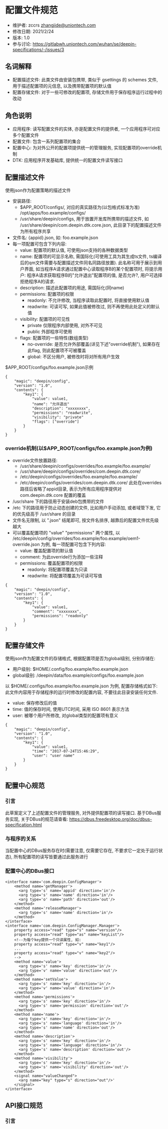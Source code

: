 # 配置文件规范

* 维护者: zccrs <zhangjide@uniontech.com>
* 修改日期: 2021/2/24
* 版本: 1.0
* 参与讨论: https://gitlabwh.uniontech.com/wuhan/se/deepin-specifications/-/issues/3

## 名词解释

* 配置描述文件: 此类文件由安装包携带, 类似于 gsettings 的 schemes 文件, 用于描述配置项的元信息, 以及携带配置项的默认值
* 配置存储文件: 对于一些可修改的配置项, 存储文件用于保存程序运行过程中的改动

## 角色说明

* 应用程序: 读写配置文件的实体, 亦是配置文件的提供者, 一个应用程序可对应多个配置文件
* 配置文件: 包含一系列配置项的集合
* 配置中心: 为对外公开的配置项提供统一的管理服务, 实现配置项的override机制
* DTK: 应用程序开发基础库, 提供统一的配置文件读写接口

## 配置描述文件
使用json作为配置策略的描述文件

* 安装路径:
    * $APP_ROOT/configs/, 对应的真实路径为(以包格式标准为准) /opt/apps/foo.example/configs/
    * /usr/share/deepin/configs, 用于放置开发库所携带的描述文件, 如 /usr/share/deepin/com.deepin.dtk.core.json, 此目录下的配置描述文件为所有程序共享
* 文件名: {appid}.json, 如: foo.example.json
* 每一项配置可包含下列内容:
    * value: 配置项的默认值, 可使用json支持的各种数据类型
    * name: 配置项的可显示名称, 需国际化(可使用工具为其生成ts文件, ts编译后的qm文件需要与配置描述文件同名同路径放置). 此名称可用于展示到用户界面, 如当程序A请求通过配置中心读取程序B的某个配置项时, 将提示用户: 程序A请求获取程序B的"允许退出"配置项的值, 是否允许?, 用户可选择拒绝程序A的请求.
    * description: 描述此配置项的用途, 需国际化(同name)
    * permissions: 配置项的权限
        * readonly: 不允许修改, 当程序读取此配置时, 将直接使用默认值
        * readwrite: 可读可写, 如果此值被修改过, 则不再使用此处定义的默认值
    * visibility: 配置项的可见性
        * private 仅限程序内部使用, 对外不可见
        * public 外部程序可使用
    * flags: 配置项的一些特性(数组类型)
        * no-override: 是否允许外部覆盖(详见下述"override机制"), 如果存在此flag, 则此配置项不可被覆盖
        * global: 不区分用户, 被修改时将对所有用户生效

$APP_ROOT/configs/foo.example.json示例
````
{
    "magic": "deepin/config",
    "version": "1.0",
    "contents": {
        "key1": {
            "value": value1,
            "name": "允许退出"
            "description": "xxxxxxxx",
            "permissions": "readwrite",
            "visibility": "private"
            "flags": ["override"]
        }
    }
}
````

### override机制(以$APP_ROOT/configs/foo.example.json为例)
* override文件放置路径:
    * /usr/share/deepin/configs/overrides/foo.example/foo.example/
    * /usr/share/deepin/configs/overrides/com.deepin.dtk.core/
    * /etc/deepin/configs/overrides/foo.example/foo.example/
    * /etc/deepin/configs/overrides/com.deepin.dtk.core/ 此处在overrides路径后省略了appid目录, 表示为所有应用程序提供对 com.deepin.dtk.core 配置的覆盖
* /usr/share 下的路径用于安装deb包携带的文件
* /etc 下的路径用于防止动态创建的文件, 比如用户手动添加, 或者域管下发, 它的优先级高于 /usr/share 的目录
* 文件名无限制, 以 ".json" 结尾即可, 按文件名排序, 越靠后的配置文件优先级越大
* 可以覆盖配置项的 "value" "permissions" 两个属性, 以 /etc/deepin/config/overrides/foo.example/foo.example/oem1-override.json 为例, 每一项配置可包含下列内容:
    * value: 覆盖配置项的默认值
    * comment: 为此override行为添加一些注释
    * permissions: 覆盖配置项的权限
        * readonly: 将配置项覆盖为只读
        * readwrite: 将配置项覆盖为可读可写值
````
{
    "magic": "deepin/config",
    "version": "1.0",
    "contents": {
        "key1": {
            "value": value1,
            "comment": "xxxxxxxx",
            "permissions": "readonly"
        }
    }
}
````

## 配置存储文件
使用json作为配置文件的存储格式, 根据配置项是否为global级别, 分别存储在:
* 用户级别: $HOME/.config/foo.example/foo.example.json
* global级别: /deepin/data/foo.example/configs/foo.example.json

以 $HOME/.configs/foo.example/foo.example.json 为例, 配置存储格式如下: 此文件内容用于存储程序的运行时修改的配置内容, 不要往此目录安装任何文件.
* value: 保存修改后的值
* time: 值的保存时间, 使用UTC时间, 采用 ISO 8601 表示方法
* user: 被哪个用户所修改, 对global类型的配置项有意义
````
{
    "magic": "deepin/config",
    "version": "1.0",
    "contents": {
        "key1": {
            "value": value1,
            "time": "2017-07-24T15:46:29",
            "user": "user name"
        }
    }
}
````

## 配置中心规范
### 引言
此草案定义了上述配置文件的管理服务, 对外提供配置项的读写接口. 基于DBus服务实现, 关于DBus的规范请查看: https://dbus.freedesktop.org/doc/dbus-specification.html

### 与程序的关系
当配置中心的DBus服务存在时(需要注意, 仅需要它存在, 不要求它一定处于运行状态), 所有配置项的读写皆要通过此服务进行

### 配置中心的DBus接口
````
<interface name='com.deepin.ConfigManager'>
    <method name='getManager'>
      <arg type='s' name='appid' direction='in'/>
      <arg type='s' name='name' direction='in'/>
      <arg type='o' name='path' direction='out'/>
    </method>
    <method name='releaseManager'>
      <arg type='s' name='name' direction='in'/>
    </method>
</interface>
<interface name='com.deepin.ConfigManager.Manager'>
    property access="read" type="s" name="version"/>
    property access="read" type="as" name="keyList"/>
    <!--为每个key提供一个只读属性, 如:
    property access="read" type="v" name="key1"/>
    ...
    property access="read" type="v" name="key2"/>
    -->
    <method name='value'>
      <arg type='s' name='key' direction='in'/>
      <arg type='v' name='value' direction='out'/>
    </method>
    <method name='setValue'>
      <arg type='s' name='key' direction='in'/>
      <arg type='v' name='value' direction='in'/>
    </method>
    <method name='permissions'>
      <arg type='s' name='key' direction='in'/>
      <arg type='s' name='permission' direction='out'/>
    </method>
    <method name='name'>
      <arg type='s' name='key' direction='in'/>
      <arg type='s' name='language' direction='in'/>
      <arg type='s' name='name' direction='out'/>
    </method>
    <method name='description'>
      <arg type='s' name='key' direction='in'/>
      <arg type='s' name='language' direction='in'/>
      <arg type='s' name='description' direction='out'/>
    </method>
    <method name='visibility'>
      <arg type='s' name='key' direction='in'/>
      <arg type='s' name='visibility' direction='out'/>
    </method>
    <signal name="valueChanged">
      <arg name="key" type="s" direction="out"/>'
    </signal>
</interface>
````

## API接口规范
### 引言